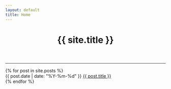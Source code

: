 ```yaml
---
layout: default
title: Home
---
```


<header>
  <h1>{{ site.title }}</h1>
</header>

<hr class="stylish"/>

<main class="home-main">
  <section id="posts">
    <div class="parent">
      {% for post in site.posts %}
        <div class="post-wrapper">
          <time class="post-date" datetime="{{ post.date | date_to_xmlschema }}">{{ post.date | date: "%Y-%m-%d" }}</time>
          <a class="post-link" href="{{ post.url }}">
            {{ post.title }}
          </a>
        </div>
      {% endfor %}
    </div>
  </section>
</main>
